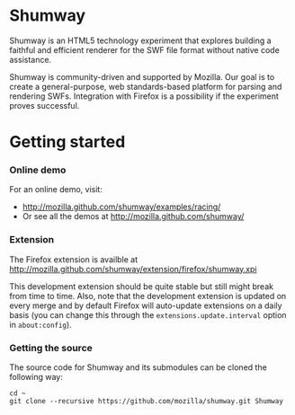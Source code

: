 # Shumway


Shumway is an HTML5 technology experiment that explores building a faithful
and efficient renderer for the SWF file format without native code
assistance.

Shumway is community-driven and supported by Mozilla. Our goal is to
create a general-purpose, web standards-based platform for parsing and
rendering SWFs. Integration with Firefox is a possibility if the experiment
proves successful.

# Getting started

### Online demo

For an online demo, visit:

+ http://mozilla.github.com/shumway/examples/racing/
+ Or see all the demos at http://mozilla.github.com/shumway/

### Extension

The Firefox extension is availble at http://mozilla.github.com/shumway/extension/firefox/shumway.xpi

This development extension should be quite stable but still might break from time to time.
Also, note that the development extension is updated on every merge and by default Firefox will
auto-update extensions on a daily basis (you can change this through the 
`extensions.update.interval` option in `about:config`).

### Getting the source

The source code for Shumway and its submodules can be cloned the following way:

    cd ~
    git clone --recursive https://github.com/mozilla/shumway.git Shumway

